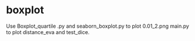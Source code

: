 # boxplot
Use Boxplot_quartile .py and seaborn_boxplot.py to plot 0.01_2.png
main.py to plot distance_eva and test_dice.
